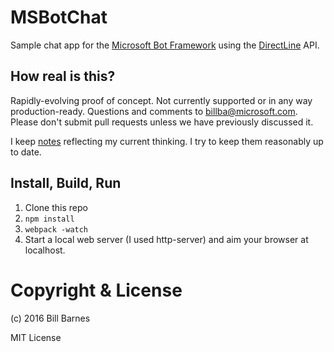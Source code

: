 # MSBotChat

Sample chat app for the [Microsoft Bot Framework](http://www.botframework.com) using the [DirectLine](http://docs.botframework.com/sdkreference/restapi-directline/) API.

## How real is this?

Rapidly-evolving proof of concept. Not currently supported or in any way production-ready. Questions and comments to [billba@microsoft.com](mailto:billba@microsoft.com). Please don't submit pull requests unless we have previously discussed it.

I keep [notes](./notes.md) reflecting my current thinking. I try to keep them reasonably up to date.  

## Install, Build, Run

1. Clone this repo
2. `npm install`
3. `webpack -watch`
4. Start a local web server (I used http-server) and aim your browser at localhost.

# Copyright & License

(c) 2016 Bill Barnes

MIT License
